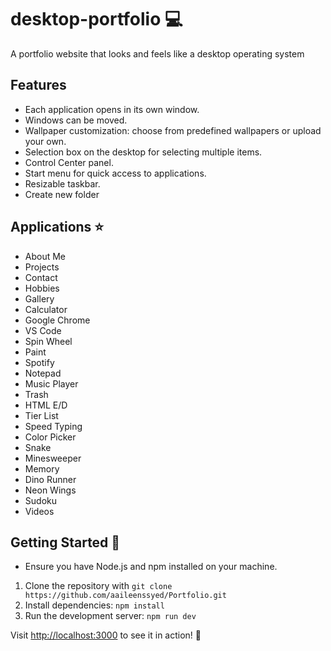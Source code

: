 

# desktop-portfolio 💻
A portfolio website that looks and feels like a desktop operating system

## Features
- Each application opens in its own window.
- Windows can be moved.
- Wallpaper customization: choose from predefined wallpapers or upload your own.
- Selection box on the desktop for selecting multiple items.
- Control Center panel.
- Start menu for quick access to applications.
- Resizable taskbar.
- Create new folder


## Applications ⭐
- About Me  
- Projects  
- Contact  
- Hobbies  
- Gallery  
- Calculator  
- Google Chrome  
- VS Code  
- Spin Wheel  
- Paint  
- Spotify  
- Notepad  
- Music Player  
- Trash
- HTML E/D
- Tier List
- Speed Typing
- Color Picker
- Snake
- Minesweeper
- Memory
- Dino Runner
- Neon Wings
- Sudoku
- Videos


## Getting Started 🔧
- Ensure you have Node.js and npm installed on your machine.

1. Clone the repository with `git clone https://github.com/aaileenssyed/Portfolio.git`
2. Install dependencies: `npm install`
3. Run the development server: `npm run dev`

Visit [http://localhost:3000](http://localhost:3000) to see it in action! 🎉
